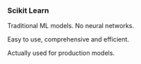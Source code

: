 ### Scikit Learn 

Traditional ML models. No neural networks. 

Easy to use, comprehensive and efficient.

Actually used for production models.
